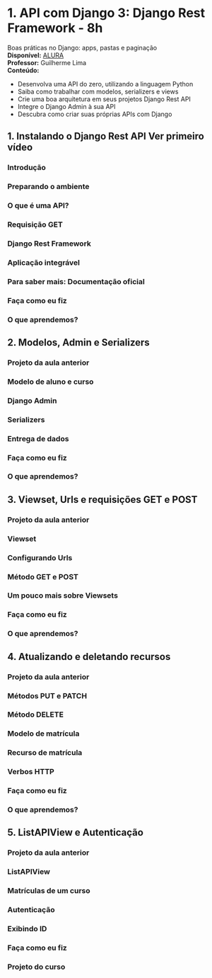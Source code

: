 # 1. API com Django 3: Django Rest Framework - 8h
Boas práticas no Django: apps, pastas e paginação \
**Disponível:** [ALURA]('https://cursos.alura.com.br/course/api-django-3-rest-framework') \
**Professor:** Guilherme Lima \
**Conteúdo:**
- Desenvolva uma API do zero, utilizando a linguagem Python
- Saiba como trabalhar com modelos, serializers e views
- Crie uma boa arquitetura em seus projetos Django Rest API
- Integre o Django Admin à sua API
- Descubra como criar suas próprias APIs com Django

## 1. Instalando o Django Rest API Ver primeiro vídeo
### Introdução
### Preparando o ambiente
### O que é uma API?
### Requisição GET
### Django Rest Framework
### Aplicação integrável
### Para saber mais: Documentação oficial
### Faça como eu fiz
### O que aprendemos?
## 2. Modelos, Admin e Serializers
### Projeto da aula anterior
### Modelo de aluno e curso
### Django Admin
### Serializers
### Entrega de dados
### Faça como eu fiz
### O que aprendemos?
## 3. Viewset, Urls e requisições GET e POST
### Projeto da aula anterior
### Viewset
### Configurando Urls
### Método GET e POST
### Um pouco mais sobre Viewsets
### Faça como eu fiz
### O que aprendemos?
## 4. Atualizando e deletando recursos
### Projeto da aula anterior
### Métodos PUT e PATCH
### Método DELETE
### Modelo de matrícula
### Recurso de matrícula
### Verbos HTTP
### Faça como eu fiz
### O que aprendemos?
## 5. ListAPIView e Autenticação
### Projeto da aula anterior
### ListAPIView
### Matrículas de um curso
### Autenticação
### Exibindo ID
### Faça como eu fiz
### Projeto do curso
